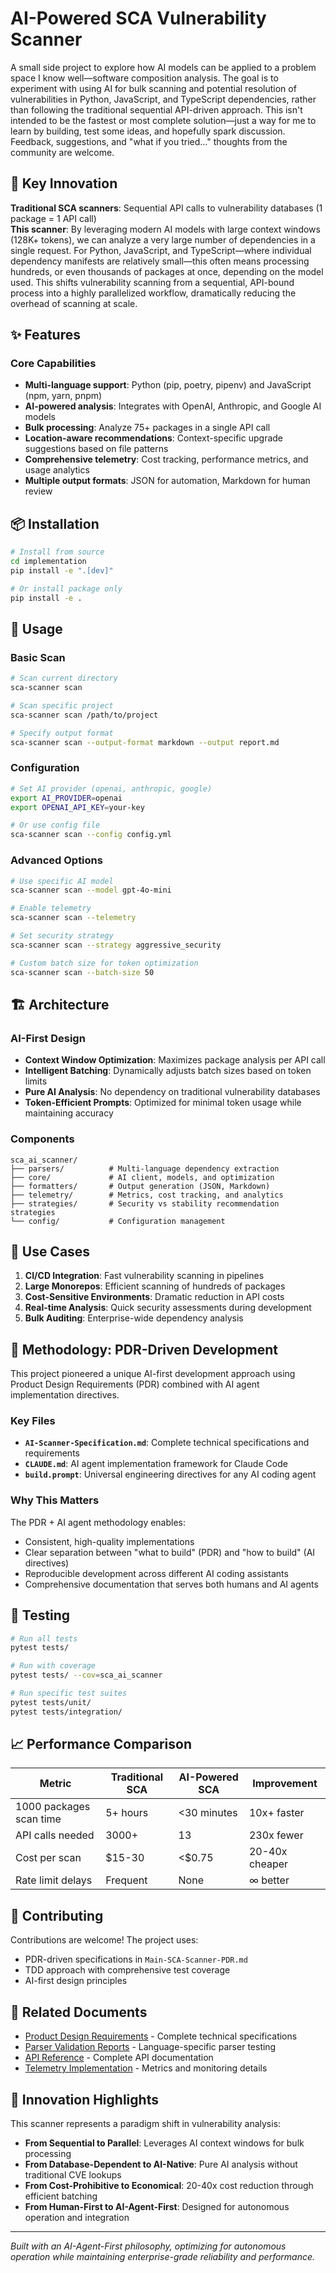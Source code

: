 # AI-Powered SCA Vulnerability Scanner

A small side project to explore how AI models can be applied to a problem space I know well—software composition analysis. The goal is to experiment with using AI for bulk scanning and potential resolution of vulnerabilities in Python, JavaScript, and TypeScript dependencies, rather than following the traditional sequential API-driven approach. This isn't intended to be the fastest or most complete solution—just a way for me to learn by building, test some ideas, and hopefully spark discussion. Feedback, suggestions, and "what if you tried…" thoughts from the community are welcome.

## 🚀 Key Innovation

**Traditional SCA scanners**: Sequential API calls to vulnerability databases (1 package = 1 API call)  
**This scanner**: By leveraging modern AI models with large context windows (128K+ tokens), we can analyze a very large number of dependencies in a single request. For Python, JavaScript, and TypeScript—where individual dependency manifests are relatively small—this often means processing hundreds, or even thousands of packages at once, depending on the model used. This shifts vulnerability scanning from a sequential, API-bound process into a highly parallelized workflow, dramatically reducing the overhead of scanning at scale.

## ✨ Features

### Core Capabilities
- **Multi-language support**: Python (pip, poetry, pipenv) and JavaScript (npm, yarn, pnpm)
- **AI-powered analysis**: Integrates with OpenAI, Anthropic, and Google AI models
- **Bulk processing**: Analyze 75+ packages in a single API call
- **Location-aware recommendations**: Context-specific upgrade suggestions based on file patterns
- **Comprehensive telemetry**: Cost tracking, performance metrics, and usage analytics
- **Multiple output formats**: JSON for automation, Markdown for human review

## 📦 Installation

```bash
# Install from source
cd implementation
pip install -e ".[dev]"

# Or install package only
pip install -e .
```

## 🔧 Usage

### Basic Scan
```bash
# Scan current directory
sca-scanner scan

# Scan specific project
sca-scanner scan /path/to/project

# Specify output format
sca-scanner scan --output-format markdown --output report.md
```

### Configuration
```bash
# Set AI provider (openai, anthropic, google)
export AI_PROVIDER=openai
export OPENAI_API_KEY=your-key

# Or use config file
sca-scanner scan --config config.yml
```

### Advanced Options
```bash
# Use specific AI model
sca-scanner scan --model gpt-4o-mini

# Enable telemetry
sca-scanner scan --telemetry

# Set security strategy
sca-scanner scan --strategy aggressive_security

# Custom batch size for token optimization
sca-scanner scan --batch-size 50
```

## 🏗️ Architecture

### AI-First Design
- **Context Window Optimization**: Maximizes package analysis per API call
- **Intelligent Batching**: Dynamically adjusts batch sizes based on token limits
- **Pure AI Analysis**: No dependency on traditional vulnerability databases
- **Token-Efficient Prompts**: Optimized for minimal token usage while maintaining accuracy

### Components
```
sca_ai_scanner/
├── parsers/          # Multi-language dependency extraction
├── core/             # AI client, models, and optimization
├── formatters/       # Output generation (JSON, Markdown)
├── telemetry/        # Metrics, cost tracking, and analytics
├── strategies/       # Security vs stability recommendation strategies
└── config/           # Configuration management
```

## 🎯 Use Cases

1. **CI/CD Integration**: Fast vulnerability scanning in pipelines
2. **Large Monorepos**: Efficient scanning of hundreds of packages
3. **Cost-Sensitive Environments**: Dramatic reduction in API costs
4. **Real-time Analysis**: Quick security assessments during development
5. **Bulk Auditing**: Enterprise-wide dependency analysis

## 🔬 Methodology: PDR-Driven Development

This project pioneered a unique AI-first development approach using Product Design Requirements (PDR) combined with AI agent implementation directives.

### Key Files
- **`AI-Scanner-Specification.md`**: Complete technical specifications and requirements
- **`CLAUDE.md`**: AI agent implementation framework for Claude Code
- **`build.prompt`**: Universal engineering directives for any AI coding agent

### Why This Matters
The PDR + AI agent methodology enables:
- Consistent, high-quality implementations
- Clear separation between "what to build" (PDR) and "how to build" (AI directives)
- Reproducible development across different AI coding assistants
- Comprehensive documentation that serves both humans and AI agents

## 🧪 Testing

```bash
# Run all tests
pytest tests/

# Run with coverage
pytest tests/ --cov=sca_ai_scanner

# Run specific test suites
pytest tests/unit/
pytest tests/integration/
```

## 📈 Performance Comparison

| Metric | Traditional SCA | AI-Powered SCA | Improvement |
|--------|----------------|----------------|-------------|
| 1000 packages scan time | 5+ hours | <30 minutes | 10x+ faster |
| API calls needed | 3000+ | 13 | 230x fewer |
| Cost per scan | $15-30 | <$0.75 | 20-40x cheaper |
| Rate limit delays | Frequent | None | ∞ better |

## 🤝 Contributing

Contributions are welcome! The project uses:
- PDR-driven specifications in `Main-SCA-Scanner-PDR.md`
- TDD approach with comprehensive test coverage
- AI-first design principles

## 🔗 Related Documents

- [Product Design Requirements](AI-Scanner-Specification.md) - Complete technical specifications
- [Parser Validation Reports](design-docs/Parser-Validation-PDR.md) - Language-specific parser testing
- [API Reference](supporting-docs/API-Reference-Complete.md) - Complete API documentation
- [Telemetry Implementation](implementation/TELEMETRY_IMPLEMENTATION.md) - Metrics and monitoring details

## 🌟 Innovation Highlights

This scanner represents a paradigm shift in vulnerability analysis:
- **From Sequential to Parallel**: Leverages AI context windows for bulk processing
- **From Database-Dependent to AI-Native**: Pure AI analysis without traditional CVE lookups
- **From Cost-Prohibitive to Economical**: 20-40x cost reduction through efficient batching
- **From Human-First to AI-Agent-First**: Designed for autonomous operation and integration

---

*Built with an AI-Agent-First philosophy, optimizing for autonomous operation while maintaining enterprise-grade reliability and performance.*